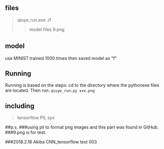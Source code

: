## files
> qiuye_run.exe
> ./f
>>model files
> 9.png

## model　
use MINIST trained 1000 times then saved model as "f"

## Running
Running is based on the steps:
cd to the directory where the pythonexe files are located. Then run:
```qiuye_run.py xxx.png```

## including
>tensorflow
>PIL
>sys


##p.s.
    ###using pil to format png images and this part was found in GitHub.
    ###9.png is for test.



###2018.2.18 Akiba CNN_tensorflow test 003